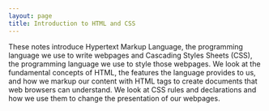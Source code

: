 ```yaml
---
layout: page
title: Introduction to HTML and CSS
---
```


These notes introduce Hypertext Markup Language, the programming language we use to write webpages and Cascading Styles Sheets (CSS), the programming language we use to style those webpages. We look at the fundamental concepts of HTML, the features the language provides to us, and how we markup our content with HTML tags to create documents that web browsers can understand. We look at CSS rules and declarations and how we use them to change the presentation of our webpages.
